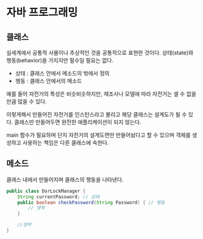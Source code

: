 # 자바 프로그래밍

## 클래스 

실세계에서 공통적 사물이나 추상적인 것을 공통적으로 표현한 것이다.
상태(state)와 행동(behavior)을 가지지만 필수일 필요는 없다.

- 상태 : 클래스 안에서 메소드의 밖에서 정의
- 행동 : 클래스 안에서의 메소드

예를 들어 자전거의 특성은 비슷비슷하지만, 제조사나 모델에 따라 자전거는 셀 수 없을 만큼 많을 수 있다.

이렇게해서 만들어진 자전거를 인스턴스라고 불리고 해당 클래스는 설계도가 될 수 있다.
클래스만 만들어두면 완전한 애플리케이션이 되지 않는다. 

main 함수가 필요하며 단지 자전거의 설계도면만 만들어놨다고 할 수 있으며 객체를 생성하고 사용하는 책임은 다른 클래스에 속한다.

## 메소드

클래스 내에서 만들어지며 클래스의 행동을 나타낸다.

```java
public class DorLockManager {
    String currentPassword; // 상태
    public boolean checkPassword(String Password) { // 행동
        // 생략
    }

    //생략
}
```